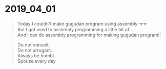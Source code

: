 # 2019_04_01  
  
> Today I couldn't make gugudan program using assembly ㅠㅠ  
> But I got used to assembly programming a little bit of...  
> And i can do assembly programming for making gugudan program!!  
  
> Do not conceit.  
> Do not arrogant.  
> Always be humbl.  
> Spouse every day.  
